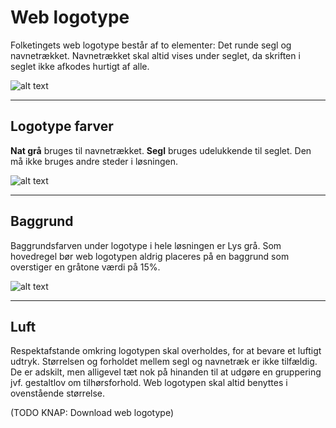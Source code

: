 # Web logotype

Folketingets web logotype består af to elementer: Det runde segl og navnetrækket.
Navnetrækket skal altid vises under seglet, da skriften i seglet ikke afkodes hurtigt af alle.

![alt text](/images/logotype-colors.png "Logotype farver")

------

## Logotype farver

**Nat grå** bruges til navnetrækket.
**Segl** bruges udelukkende til seglet. Den må ikke bruges andre steder i løsningen.

![alt text](/images/logotype-background.png "Baggrund")

------

## Baggrund

Baggrundsfarven under logotype i hele løsningen er Lys grå.
Som hovedregel bør web logotypen aldrig placeres på en baggrund som overstiger en gråtone værdi på 15%.

![alt text](/images/logotype-air.png "Baggrund")

------

## Luft

Respektafstande omkring logotypen skal overholdes, for at bevare et luftigt udtryk.
Størrelsen og forholdet mellem segl og navnetræk er ikke tilfældig. De er adskilt, men alligevel tæt nok på hinanden til at udgøre en gruppering jvf. gestaltlov om tilhørsforhold. Web logotypen skal altid benyttes i ovenstående størrelse.

(TODO KNAP: Download web logotype)